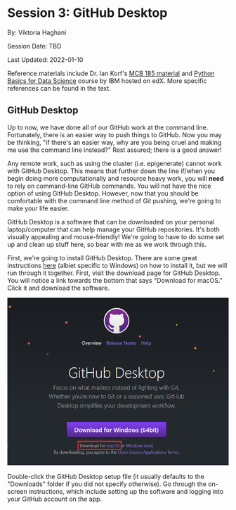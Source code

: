 # Session 3: GitHub Desktop

By: Viktoria Haghani

Session Date: TBD

Last Updated: 2022-01-10

Reference materials include Dr. Ian Korf's [MCB 185 material](https://github.com/vhaghani26/Learning_Python/tree/master/MCB%20185%20(Korf%20Course)) and [Python Basics for Data Science](https://www.edx.org/course/python-basics-for-data-science?index=product&queryID=4d4d882866dc3e8628ed7728b4662847&position=1) course by IBM hosted on edX. More specific references can be found in the text.

## GitHub Desktop

Up to now, we have done all of our GitHub work at the command line. Fortunately, there is an easier way to push things to GitHub. Now you may be thinking, "if there's an easier way, why are you being cruel and making me use the command line instead?" Rest assured; there is a good answer! 

Any remote work, such as using the cluster (i.e. epigenerate) cannot work with GitHub Desktop. This means that further down the line if/when you begin doing more computationally and resource heavy work, you will **need** to rely on command-line GitHub commands. You will not have the nice option of using GitHub Desktop. However, now that you should be comfortable with the command line method of Git pushing, we're going to make your life easier.

GitHub Desktop is a software that can be downloaded on your personal laptop/computer that can help manage your GitHub repositories. It's both visually appealing and mouse-friendly! We're going to have to do some set up and clean up stuff here, so bear with me as we work through this.

First, we're going to install GitHub Desktop. There are some great instructions [here](https://docs.github.com/en/desktop/installing-and-configuring-github-desktop/installing-and-authenticating-to-github-desktop/installing-github-desktop) (albiet specific to Windows) on how to install it, but we will run through it together. First, visit the download page for GitHub Desktop. You will notice a link towards the bottom that says "Download for macOS." Click it and download the software.

![github](https://github.com/vhaghani26/python_focus_group/blob/main/Session_03/gitdesktop_install.png)

Double-click the GitHub Desktop setup file (it usually defaults to the "Downloads" folder if you did not specify otherwise). Go through the on-screen instructions, which include setting up the software and logging into your GitHub account on the app.



